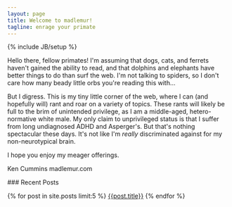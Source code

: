```yaml
---
layout: page
title: Welcome to madlemur!
tagline: enrage your primate
---
```

{% include JB/setup %}
<div class="col-lg-8" markdown="1">
Hello there, fellow primates! I'm assuming that dogs, cats, and ferrets haven't gained the ability to read, and that dolphins and elephants have better things to do than surf the web. I'm not talking to spiders, so I don't care how many beady little orbs you're reading this with...

But I digress. This is my tiny little corner of the web, where I can (and hopefully will) rant and roar on a variety of topics. These rants will likely be full to the brim of unintended privilege, as I am a middle-aged, hetero-normative white male. My only claim to unprivileged status is that I suffer from long undiagnosed ADHD and Asperger's. But that's nothing spectacular these days. It's not like I'm _really_ discriminated against for my non-neurotypical brain.

I hope you enjoy my meager offerings.

Ken Cummins
madlemur.com
</div>
<div markdown="1">
### Recent Posts

{% for post in site.posts limit:5 %}
<a href="{{post.url}}">{{post.title}}</a>
{% endfor %}  
</div>
